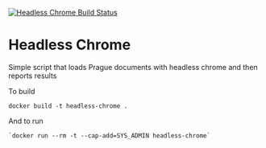 [![Headless Chrome Build Status](https://offnet.visualstudio.com/_apis/public/build/definitions/0a22f611-6a4a-4416-a1bb-53ed7284aa21/19/badge)](https://offnet.visualstudio.com/officenet/_build/index?definitionId=19)

# Headless Chrome
Simple script that loads Prague documents with headless chrome and then reports results

To build

```
docker build -t headless-chrome .
```

And to run
```
`docker run --rm -t --cap-add=SYS_ADMIN headless-chrome`
```
